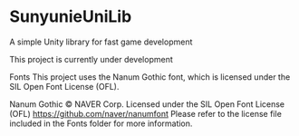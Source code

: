 # SunyunieUniLib
A simple Unity library for fast game development

This project is currently under development

Fonts
This project uses the Nanum Gothic font, which is licensed under the SIL Open Font License (OFL).

Nanum Gothic © NAVER Corp.
Licensed under the SIL Open Font License (OFL)
https://github.com/naver/nanumfont
Please refer to the license file included in the Fonts folder for more information.